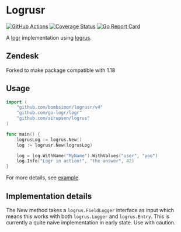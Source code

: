 # Logrusr

[![GitHub Actions](https://github.com/bombsimon/logrusr/actions/workflows/go.yml/badge.svg)](https://github.com/bombsimon/logrusr/actions/workflows/go.yml)
[![Coverage Status](https://coveralls.io/repos/github/bombsimon/logrusr/badge.svg?branch=main)](https://coveralls.io/github/bombsimon/logrusr?branch=main)
[![Go Report Card](https://goreportcard.com/badge/github.com/bombsimon/logrusr)](https://goreportcard.com/report/github.com/bombsimon/logrusr)

A [logr](https://github.com/go-logr/logr) implementation using
[logrus](https://github.com/sirupsen/logrus).

## Zendesk
Forked to make package compatible with 1.18

## Usage

```go
import (
    "github.com/bombsimon/logrusr/v4"
    "github.com/go-logr/logr"
    "github.com/sirupsen/logrus"
)

func main() {
    logrusLog := logrus.New()
    log := logrusr.New(logrusLog)

    log = log.WithName("MyName").WithValues("user", "you")
    log.Info("Logr in action!", "the answer", 42)
}
```

For more details, see [example](example/main.go).

## Implementation details

The New method takes a `logrus.FieldLogger` interface as input which means
this works with both `logrus.Logger` and `logrus.Entry`. This is currently a
quite naive implementation in early state. Use with caution.
